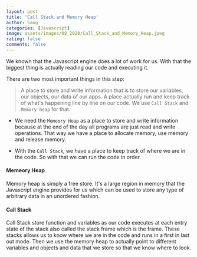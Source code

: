 ```yaml
---
layout: post
title: 'Call Stack and Memory Heap'
author: Sang
categories: [Javascript]
image: assets/images/08_2020/Call_Stack_and_Memory_Heap.jpeg
rating: false
comments: false
---
```


We known that the Javascript engine does a lot of work for us. With that the biggest thing is actually reading our code and executing it.

There are two most important things in this step:

> A place to store and write information that is to store our variables, our objects, our data of our apps. A place actually run and keep track of what's happening line by line on our code. We use `Call Stack` and `Memory heap` for that.

-   We need the `Memeory Heap` as a place to store and write information because at the end of the day all programs are just read and write operations. That way we have a place to allocate memory, use memory and release memory.

-   With the `Call Stack`, we have a place to keep track of where we are in the code. So with that we can run the code in order.

#### Memeory Heap

Memory heap is simply a free store. It's a large region in memory that the Javascript engine provides for us which can be used to store any type of arbitrary data in an unordered fashion.

#### Call Stack

Call Stack store function and variables as our code executes at each entry state of the stack also called the stack frame which is the frame. These stacks allows us to know where we are in the code and runs in a first in last out mode. Then we use the memory heap to actually point to different variables and objects and data that we store so that we know where to look.
